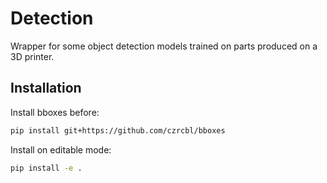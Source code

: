 # Detection

Wrapper for some object detection models trained on parts produced on a 3D printer.

## Installation

Install bboxes before:
```bash
pip install git+https://github.com/czrcbl/bboxes
```

Install on editable mode:
```bash
pip install -e .
```

